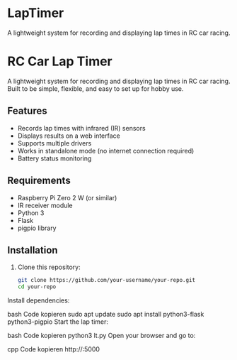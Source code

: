 # LapTimer
A lightweight system for recording and displaying lap times in RC car racing.

# RC Car Lap Timer

A lightweight system for recording and displaying lap times in RC car racing.  
Built to be simple, flexible, and easy to set up for hobby use.

## Features
- Records lap times with infrared (IR) sensors
- Displays results on a web interface
- Supports multiple drivers
- Works in standalone mode (no internet connection required)
- Battery status monitoring

## Requirements
- Raspberry Pi Zero 2 W (or similar)
- IR receiver module
- Python 3
- Flask
- pigpio library

## Installation
1. Clone this repository:
   ```bash
   git clone https://github.com/your-username/your-repo.git
   cd your-repo
Install dependencies:

bash
Code kopieren
sudo apt update
sudo apt install python3-flask python3-pigpio
Start the lap timer:

bash
Code kopieren
python3 lt.py
Open your browser and go to:

cpp
Code kopieren
http://<raspberrypi-ip>:5000
